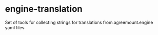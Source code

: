 # engine-translation
Set of tools for collecting strings for translations from agreemount.engine yaml files
